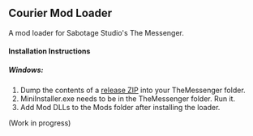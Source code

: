 ## Courier Mod Loader

A mod loader for Sabotage Studio's The Messenger.

#### Installation Instructions

##### Windows:

1. Dump the contents of a [release ZIP](https://github.com/Brokemia/Courier/releases/download/v0.1-alpha/Courier-installer.zip) into your TheMessenger folder.
2. MiniInstaller.exe needs to be in the TheMessenger folder. Run it.
3. Add Mod DLLs to the Mods folder after installing the loader.

(Work in progress)
